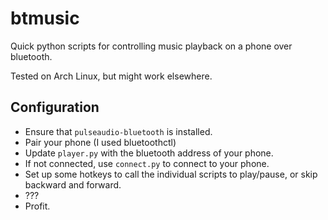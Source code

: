 # btmusic
Quick python scripts for controlling music playback on a phone over bluetooth.

Tested on Arch Linux, but might work elsewhere.

## Configuration
- Ensure that `pulseaudio-bluetooth` is installed.
- Pair your phone (I used bluetoothctl)
- Update `player.py` with the bluetooth address of your phone.
- If not connected, use `connect.py` to connect to your phone.
- Set up some hotkeys to call the individual scripts to play/pause, or skip backward and forward.
- ???
- Profit.
